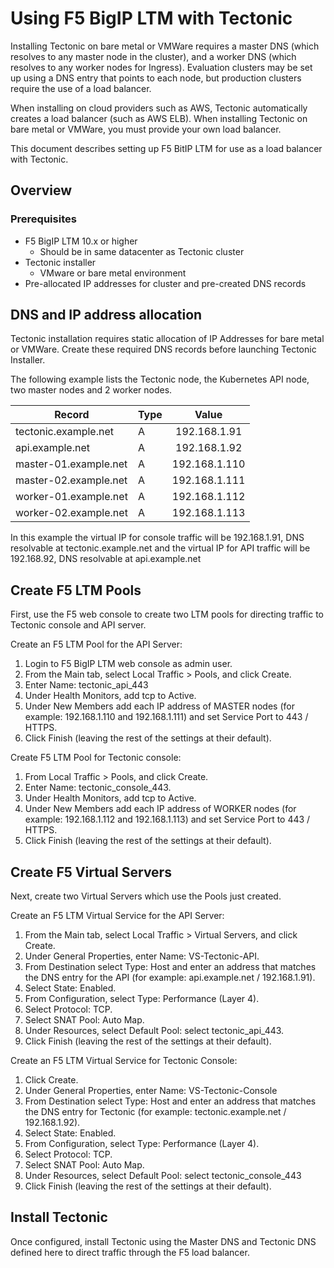 # Using F5 BigIP LTM with Tectonic

Installing Tectonic on bare metal or VMWare requires a master DNS (which resolves to any master node in the cluster), and a worker DNS (which resolves to any worker nodes for Ingress). Evaluation clusters may be set up using a DNS entry that points to each node, but production clusters require the use of a load balancer.

When installing on cloud providers such as AWS, Tectonic automatically creates a load balancer (such as AWS ELB). When installing Tectonic on bare metal or VMWare, you must provide your own load balancer.

This document describes setting up F5 BitIP LTM for use as a load balancer with Tectonic.

## Overview

### Prerequisites

- F5 BigIP LTM 10.x or higher
  - Should be in same datacenter as Tectonic cluster
- Tectonic installer
  - VMware or bare metal environment
- Pre-allocated IP addresses for cluster and pre-created DNS records

## DNS and IP address allocation

Tectonic installation requires static allocation of IP Addresses for bare metal or VMWare. Create these required DNS records before launching Tectonic Installer.

The following example lists the Tectonic node, the Kubernetes API node, two master nodes and 2 worker nodes.

| Record | Type | Value |
|------|-------------|:-----:|
|tectonic.example.net | A | 192.168.1.91 |
|api.example.net | A | 192.168.1.92 |
|master-01.example.net | A | 192.168.1.110 |
|master-02.example.net | A | 192.168.1.111 |
|worker-01.example.net | A | 192.168.1.112 |
|worker-02.example.net | A | 192.168.1.113 |

In this example the virtual IP for console traffic will be 192.168.1.91, DNS resolvable at tectonic.example.net and the virtual IP for API traffic will be 192.168.92, DNS resolvable at api.example.net

## Create F5 LTM Pools

First, use the F5 web console to create two LTM pools for directing traffic to Tectonic console and API server.

Create an F5 LTM Pool for the API Server:
1. Login to F5 BigIP LTM web console as admin user.
1. From the Main tab, select Local Traffic > Pools, and click Create.
1. Enter Name: tectonic_api_443
1. Under Health Monitors, add tcp to Active.
1. Under New Members add each IP address of MASTER nodes (for example: 192.168.1.110 and 192.168.1.111) and set Service Port to 443 / HTTPS.
1. Click Finish (leaving the rest of the settings at their default).

Create F5 LTM Pool for Tectonic console:
1. From Local Traffic > Pools, and click Create.
1. Enter Name: tectonic_console_443.
1. Under Health Monitors, add tcp to Active.
1. Under New Members add each IP address of WORKER nodes (for example: 192.168.1.112 and 192.168.1.113) and set Service Port to 443 / HTTPS.
1. Click Finish (leaving the rest of the settings at their default).

## Create F5 Virtual Servers

Next, create two Virtual Servers which use the Pools just created.

Create an F5 LTM Virtual Service for the API Server:
1. From the Main tab, select Local Traffic > Virtual Servers, and click Create.
1. Under General Properties, enter Name: VS-Tectonic-API.
1. From Destination select Type: Host and enter an address that matches the DNS entry for the API (for example: api.example.net / 192.168.1.91).
1. Select State: Enabled.
1. From Configuration, select Type: Performance (Layer 4).
1. Select Protocol: TCP.
1. Select SNAT Pool: Auto Map.
1. Under Resources, select Default Pool: select tectonic_api_443.
1. Click Finish (leaving the rest of the settings at their default).

Create an F5 LTM Virtual Service for Tectonic Console:
1. Click Create.
1. Under General Properties, enter Name: VS-Tectonic-Console
1. From Destination select Type: Host and enter an address that matches the DNS entry for Tectonic (for example: tectonic.example.net / 192.168.1.92).
1. Select State: Enabled.
1. From Configuration, select Type: Performance (Layer 4).
1. Select Protocol: TCP.
1. Select SNAT Pool: Auto Map.
1. Under Resources, select Default Pool: select tectonic_console_443
1. Click Finish (leaving the rest of the settings at their default).

## Install Tectonic

Once configured, install Tectonic using the Master DNS and Tectonic DNS defined here to direct traffic through the F5 load balancer.
